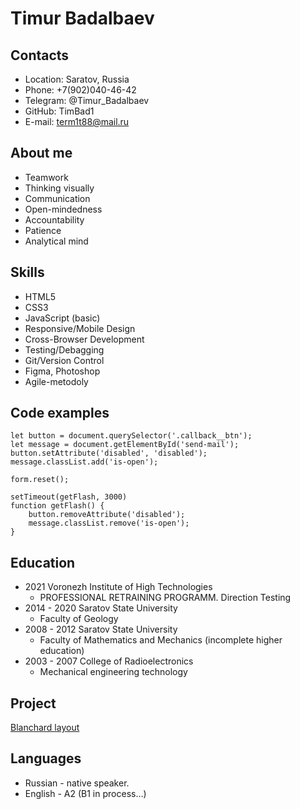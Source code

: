 # Timur Badalbaev

## Contacts
* Location: Saratov, Russia
* Phone: +7(902)040-46-42
* Telegram: @Timur_Badalbaev
* GitHub: TimBad1
* E-mail: term1t88@mail.ru

## About me
* Teamwork
* Thinking visually
* Communication
* Open-mindedness
* Accountability
* Patience
* Analytical mind

## Skills
* HTML5
* CSS3
* JavaScript (basic)
* Responsive/Mobile Design
* Cross-Browser Development
* Testing/Debagging
* Git/Version Control
* Figma, Photoshop
* Agile-metodoly

## Code examples
```
let button = document.querySelector('.callback__btn');
let message = document.getElementById('send-mail');
button.setAttribute('disabled', 'disabled');
message.classList.add('is-open');

form.reset();

setTimeout(getFlash, 3000)
function getFlash() {
    button.removeAttribute('disabled');
    message.classList.remove('is-open');
}
```

## Education
* 2021 Voronezh Institute of High Technologies
    + PROFESSIONAL RETRAINING PROGRAMM. Direction Testing
* 2014 - 2020 Saratov State University
    + Faculty of Geology
* 2008 - 2012 Saratov State University
    + Faculty of Mathematics and Mechanics (incomplete higher education)
* 2003 - 2007 College of Radioelectronics
    + Mechanical engineering technology

## Project
[Blanchard layout](https://github.com/TimBad1/Blanchard)


## Languages
* Russian - native speaker.
* English - A2 (B1 in process…)
